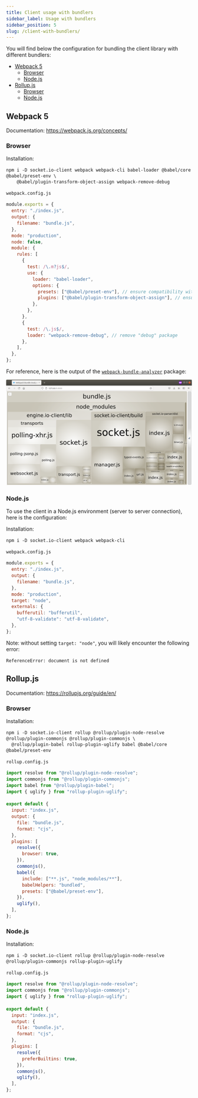 ```yaml
---
title: Client usage with bundlers
sidebar_label: Usage with bundlers
sidebar_position: 5
slug: /client-with-bundlers/
---
```


You will find below the configuration for bundling the client library with different bundlers:

- [Webpack 5](#webpack-5)
  - [Browser](#browser)
  - [Node.js](#nodejs)
- [Rollup.js](#rollup-js)
  - [Browser](#browser-1)
  - [Node.js](#nodejs-1)

## Webpack 5

Documentation: https://webpack.js.org/concepts/

### Browser

Installation:

```
npm i -D socket.io-client webpack webpack-cli babel-loader @babel/core @babel/preset-env \
    @babel/plugin-transform-object-assign webpack-remove-debug
```

`webpack.config.js`

```js
module.exports = {
  entry: "./index.js",
  output: {
    filename: "bundle.js",
  },
  mode: "production",
  node: false,
  module: {
    rules: [
      {
        test: /\.m?js$/,
        use: {
          loader: "babel-loader",
          options: {
            presets: ["@babel/preset-env"], // ensure compatibility with older browsers
            plugins: ["@babel/plugin-transform-object-assign"], // ensure compatibility with IE 11
          },
        },
      },
      {
        test: /\.js$/,
        loader: "webpack-remove-debug", // remove "debug" package
      },
    ],
  },
};
```

For reference, here is the output of the [`webpack-bundle-analyzer`](https://www.npmjs.com/package/webpack-bundle-analyzer) package:

![Output of the webpack-bundle-analyzer package](/images/bundle-analyzer-output.png)

### Node.js

To use the client in a Node.js environment (server to server connection), here is the configuration:

Installation:

```
npm i -D socket.io-client webpack webpack-cli
```

`webpack.config.js`

```js
module.exports = {
  entry: "./index.js",
  output: {
    filename: "bundle.js",
  },
  mode: "production",
  target: "node",
  externals: {
    bufferutil: "bufferutil",
    "utf-8-validate": "utf-8-validate",
  },
};
```

Note: without setting `target: "node"`, you will likely encounter the following error:

```
ReferenceError: document is not defined
```

## Rollup.js

Documentation: https://rollupjs.org/guide/en/

### Browser

Installation:

```
npm i -D socket.io-client rollup @rollup/plugin-node-resolve @rollup/plugin-commonjs @rollup/plugin-commonjs \
  @rollup/plugin-babel rollup-plugin-uglify babel @babel/core @babel/preset-env
```

`rollup.config.js`

```js
import resolve from "@rollup/plugin-node-resolve";
import commonjs from "@rollup/plugin-commonjs";
import babel from "@rollup/plugin-babel";
import { uglify } from "rollup-plugin-uglify";

export default {
  input: "index.js",
  output: {
    file: "bundle.js",
    format: "cjs",
  },
  plugins: [
    resolve({
      browser: true,
    }),
    commonjs(),
    babel({
      include: ["**.js", "node_modules/**"],
      babelHelpers: "bundled",
      presets: ["@babel/preset-env"],
    }),
    uglify(),
  ],
};
```


### Node.js

Installation:

```
npm i -D socket.io-client rollup @rollup/plugin-node-resolve @rollup/plugin-commonjs rollup-plugin-uglify
```

`rollup.config.js`

```js
import resolve from "@rollup/plugin-node-resolve";
import commonjs from "@rollup/plugin-commonjs";
import { uglify } from "rollup-plugin-uglify";

export default {
  input: "index.js",
  output: {
    file: "bundle.js",
    format: "cjs",
  },
  plugins: [
    resolve({
      preferBuiltins: true,
    }),
    commonjs(),
    uglify(),
  ],
};
```

